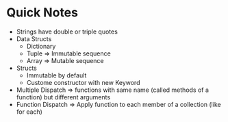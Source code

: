 # Quick Notes
- Strings have double or triple quotes
- Data Structs
  - Dictionary
  - Tuple => Immutable sequence
  - Array => Mutable sequence
- Structs
  - Immutable by default
  - Custome constructor with new Keyword
- Multiple Dispatch => functions with same name (called methods of a function) but different arguments
- Function Dispatch => Apply function to each member of a collection (like for each)

